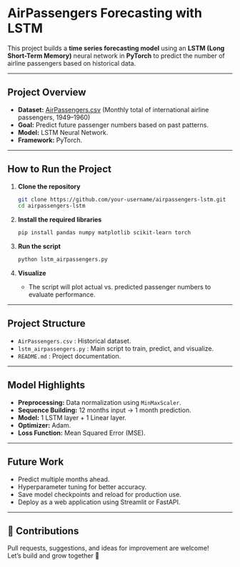 #  AirPassengers Forecasting with LSTM

This project builds a **time series forecasting model** using an **LSTM (Long Short-Term Memory)** neural network in **PyTorch** to predict the number of airline passengers based on historical data.

---

## Project Overview

- **Dataset:** [AirPassengers.csv](https://datamarket.com/data/set/22u3/airline-passenger-monthly-total-international-us-carriers-jan-1949-dec-1960) (Monthly total of international airline passengers, 1949–1960)
- **Goal:** Predict future passenger numbers based on past patterns.
- **Model:** LSTM Neural Network.
- **Framework:** PyTorch.

---

##  How to Run the Project

1. **Clone the repository**
   ```bash
   git clone https://github.com/your-username/airpassengers-lstm.git
   cd airpassengers-lstm
   ```

2. **Install the required libraries**
   ```bash
   pip install pandas numpy matplotlib scikit-learn torch
   ```

3. **Run the script**
   ```bash
   python lstm_airpassengers.py
   ```

4. **Visualize**
   - The script will plot actual vs. predicted passenger numbers to evaluate performance.

---

##  Project Structure

- `AirPassengers.csv` : Historical dataset.
- `lstm_airpassengers.py` : Main script to train, predict, and visualize.
- `README.md` : Project documentation.

---

## Model Highlights

- **Preprocessing:** Data normalization using `MinMaxScaler`.
- **Sequence Building:** 12 months input → 1 month prediction.
- **Model:** 1 LSTM layer + 1 Linear layer.
- **Optimizer:** Adam.
- **Loss Function:** Mean Squared Error (MSE).

---

## Future Work

- Predict multiple months ahead.
- Hyperparameter tuning for better accuracy.
- Save model checkpoints and reload for production use.
- Deploy as a web application using Streamlit or FastAPI.

---

## 🤝 Contributions

Pull requests, suggestions, and ideas for improvement are welcome!  
Let’s build and grow together 🚀
